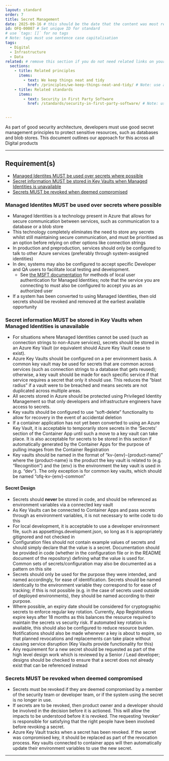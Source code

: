 ```yaml
---
layout: standard
order: 7
title: Secret Management
date: 2025-09-16 # this should be the date that the content was most recently amended or formally reviewed
id: OFQ-00007 # Set unique ID for standard
# use `tags: []` for no tags
# Note: tags must use sentence case capitalisation
tags:
  - Digital
  - Infrastructure
  - Data
related: # remove this section if you do not need related links on your page
  sections:
    - title: Related principles
      items:
        - text: We keep things neat and tidy
          href: /principles/we-keep-things-neat-and-tidy/ # Note: use an absolute link from the site home page
    - title: Related standards
      items:
        - text: Security in First Party Software
          href: /standards/security-in-first-party-software/ # Note: use an absolute link from the site home page

          
---
```


<!-- Standard description -->

<!-- 

# Notes on line breaks

Please see https://x-govuk.github.io/govuk-eleventy-plugin/markdown/#line-breaks for notes on usage of line breaks.

# Notes on linking to headings within a page

Heading tags are automatically assigned an id, converting spaces to `kebab-case` and applying URL encoding. If you want to link to a specific heading, you can obtain the URL encoded link by running the site locally, inspecting the appropriate <h3> element in the browser's developer tools and copying the value from the 'id' attribute.
-->

As part of good security architecture, developers must use good secret management principles to protect sensitive resources, such as databases and blob stores. This document outlines our approach for this across all Digital products


---

## Requirement(s)

<!-- Populate list for each requirement (there can be more than 2) -->

<!--

# Notes on anchor links

Use HTML URL encoding as in the 'Notes on links' above, to ensure that links to headers with punctuation works as expected. For example:

[Product documentation MUST include build, release and deployment processes](#product-documentation-must-include-build%2C-release-and-deployment-processes)

-->

- [Managed Identites MUST be used over secrets where possible](#managed-identities-must-be-used-over-secrets-where-possible)
- [Secret information MUST be stored in Key Vaults when Managed Identities is unavailable](#secret-information-must-be-stored-in-key-vaults-when-managed-identities-is-unavailable)
- [Secrets MUST be revoked when deemed compromised](#secrets-must-be-revoked-when-deemed-compromised)

### Managed Identites MUST be used over secrets where possible

- Managed Identities is a technology present in Azure that allows for secure communication between services, such as communication to a database or a blob store
- This technology completely eliminates the need to store any secrets whilst still maintaining secure communication, and must be prioritised as an option before relying on other options like connection strings
- In production and preproduction, services should only be configured to talk to other Azure services (preferably through system-assigned identities)
- In dev, systems may also be configured to accept specific Developer and QA users to facilitate local testing and development.
  - See [the MSFT documentation](https://learn.microsoft.com/en-us/dotnet/api/overview/azure/identity-readme?view=azure-dotnet#authenticate-with-defaultazurecredential) for methods of local user authentication for Managed Identities; note that the service you are connecting to must also be configured to accept you as an authorized user
- If a system has been converted to using Managed Identities, then old secrets should be revoked and removed at the earliest available opportunity

### Secret information MUST be stored in Key Vaults when Managed Identities is unavailable

- For situations where Managed Identities cannot be used (such as connection strings to non-Azure services), secrets should be stored in an Azure Key Vault (or equivalent should Azure Key Vault cease to exist).
- Azure Key Vaults should be configured on a per environment basis. A common key vault may be used for secrets that are common across services (such as connection strings to a database that gets reused); otherwise, a key vault should be made for each specific service if that service requires a secret that only it should use. This reduces the “blast radius” if a vault were to be breached and means secrets are not duplicated across multiple areas.
- All secrets stored in Azure should be protected using Privileged Identity Management so that only developers and infrastructure engineers have access to secrets.
- Key vaults should be configured to use “soft-delete” functionality to allow for recovery in the event of accidental deletion
- If a container application has not yet been converted to using an Azure Key Vault, it is acceptable to temporarily store secrets in the ‘Secrets’ section of the Container App until such a move to a key vault can take place. It is also acceptable for secrets to be stored in this section if automatically generated by the Container Apps for the purpose of pulling images from the Container Registration
- Key vaults should be named in the format of “kv-{env}-{product-name}” where the {product-name} is the product the key vault is related to (e.g. “Recognition”) and the {env} is the environment the key vault is used in (e.g. “dev”). The only exception is for common key vaults, which should be named “ofq-kv-{env}-common”

#### Secret Design

- Secrets should **never** be stored in code, and should be referenced as environment variables via a connected key vault
- As Key Vaults can be connected to Container Apps and pass secrets through as environment variables, it is not necessary to write code to do this
- For local development, it is acceptable to use a developer environment file, such as appsettings.development.json, so long as it is appropriately gitignored and not checked in
- Configuration files should not contain example values of secrets and should simply declare that the value is a secret. Documentation should be provided in code (whether in the configuration file or in the README document of the repository) defining what the value is used for. Common sets of secrets/configuration may also be documented as a pattern on this site
- Secrets should only be used for the purpose they were intended, and named accordingly, for ease of identification. Secrets should be named identically to the environment variable they correspond to for ease of tracking; if this is not possible (e.g. in the case of secrets used outside of deployed environments), they should be named according to their purpose.
- Where possible, an expiry date should be considered for cryptographic secrets to enforce regular key rotation. Currently, App Registrations expire keys after 18 months as this balances the resource required to maintain the secrets vs security risk. If automated key rotation is available, this should also be configured to reduce resource burden. Notifications should also be made whenever a key is about to expire, so that planned revocations and replacements can take place without causing service disruption (Key Vaults provide functionality for this)
- Any requirement for a new secret should be requested as part of the high level design work which is reviewed by a Senior / Lead developer; designs should be checked to ensure that a secret does not already exist that can be referenced instead

### Secrets MUST be revoked when deemed compromised

- Secrets must be revoked if they are deemed compromised by a member of the security team or developer team, or if the system using the secret is no longer in use.
- If secrets are to be revoked, then product owner and a developer should be involved in the decision before it is actioned. This will allow the impacts to be understood before it is revoked. The requesting ‘revoker’ is responsible for satisfying that the right people have been involved before revoking a secret.
- Azure Key Vault tracks when a secret has been revoked. If the secret was compromised key, it should be replaced as part of the revocation process. Key vaults connected to container apps will then automatically update their environment variables to use the new secret.

---
